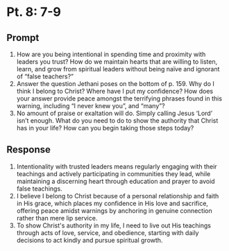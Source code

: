 # Pt. 8: 7-9

## Prompt

1. How are you being intentional in spending time and proximity with leaders you trust? How do we maintain hearts that are willing to listen, learn, and grow from spiritual leaders without being naïve and ignorant of “false teachers?”
2. Answer the question Jethani poses on the bottom of p. 159. Why do I think I belong to Christ? Where have I put my confidence? How does your answer provide peace amongst the terrifying phrases found in this warning, including “I never knew you”, and “many”?
3. No amount of praise or exaltation will do. Simply calling Jesus ‘Lord’ isn’t enough. What do you need to do to show the authority that Christ has in your life? How can you begin taking those steps today?

## Response

1. Intentionality with trusted leaders means regularly engaging with their teachings and actively participating in communities they lead, while maintaining a discerning heart through education and prayer to avoid false teachings.
2. I believe I belong to Christ because of a personal relationship and faith in His grace, which places my confidence in His love and sacrifice, offering peace amidst warnings by anchoring in genuine connection rather than mere lip service.
3. To show Christ's authority in my life, I need to live out His teachings through acts of love, service, and obedience, starting with daily decisions to act kindly and pursue spiritual growth.